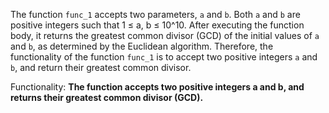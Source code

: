 The function `func_1` accepts two parameters, `a` and `b`. Both `a` and `b` are positive integers such that 1 ≤ a, b ≤ 10^10. After executing the function body, it returns the greatest common divisor (GCD) of the initial values of `a` and `b`, as determined by the Euclidean algorithm. Therefore, the functionality of the function `func_1` is to accept two positive integers `a` and `b`, and return their greatest common divisor. 

Functionality: **The function accepts two positive integers a and b, and returns their greatest common divisor (GCD).**